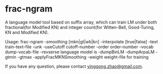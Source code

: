 frac-ngram
================

A language model tool based on suffix array, which can train LM under both fractional(for Modified KN) and integer count(for Witten-Bell, Good-Turing, KN and Modified KN).

Usage:
   frac-ngram 
        -smoothing [mkn|gt|wb|kn] 
        -interpolate [true|false] 
        -text train-text-file 
        -unk -useCutoff cutoff-number 
        -order order-number 
        -vocab dump-vocab-file 
        -revserse language model is 
        -dumpBinLM
        -dumpArpaLM
        -gtmin
        -gtmax
        -applyFracMKNSmoothing 
        -weight weight-file for training

If you have any question, please contact yinggong.zhao@gmail.com.
